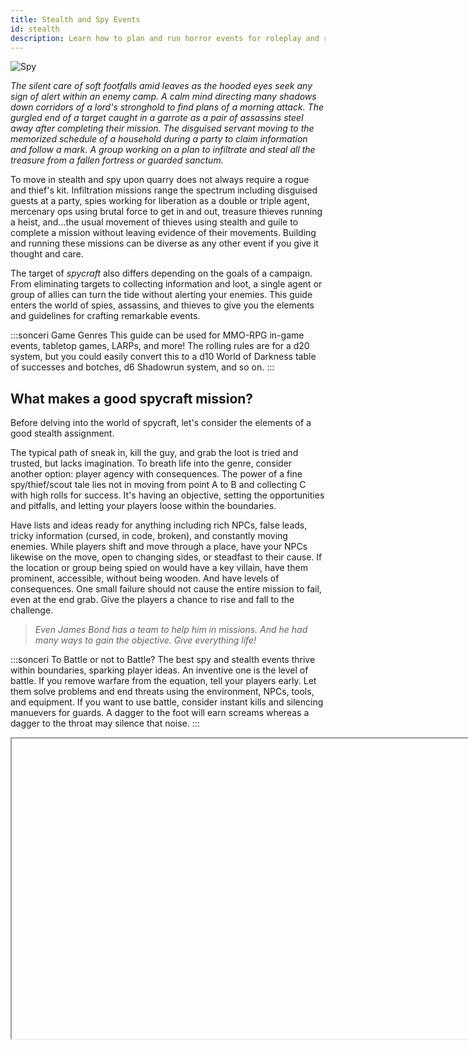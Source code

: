 ```yaml
---
title: Stealth and Spy Events
id: stealth
description: Learn how to plan and run horror events for roleplay and rolling games.
---
```


![Spy](/img/guides/guide-hidden.png)

*The silent care of soft footfalls amid leaves as the hooded eyes seek any sign of alert within an enemy camp. A calm mind directing many shadows down corridors of a lord's stronghold to find plans of a morning attack. The gurgled end of a target caught in a garrote as a pair of assassins steel away after completing their mission. The disguised servant moving to the memorized schedule of a household during a party to claim information and follow a mark. A group working on a plan to infiltrate and steal all the treasure from a fallen fortress or guarded sanctum.*

To move in stealth and spy upon quarry does not always require a rogue and thief's kit. Infiltration missions range the spectrum including disguised guests at a party, spies working for liberation as a double or triple agent, mercenary ops using brutal force to get in and out, treasure thieves running a heist, and...the usual movement of thieves using stealth and guile to complete a mission without leaving evidence of their movements. Building and running these missions can be diverse as any other event if you give it thought and care.

The target of *spycraft* also differs depending on the goals of a campaign. From eliminating targets to collecting information and loot, a single agent or group of allies can turn the tide without alerting your enemies. This guide enters the world of spies, assassins, and thieves to give you the elements and guidelines for crafting remarkable events.

:::sonceri Game Genres
This guide can be used for MMO-RPG in-game events, tabletop games, LARPs, and more! The rolling rules are for a d20 system, but you could easily convert this to a d10 World of Darkness table of successes and botches, d6 Shadowrun system, and so on.
:::

## What makes a good spycraft mission?

Before delving into the world of spycraft, let's consider the elements of a good stealth assignment.

The typical path of sneak in, kill the guy, and grab the loot is tried and trusted, but lacks imagination. To breath life into the genre, consider another option: player agency with consequences. The power of a fine spy/thief/scout tale lies not in moving from point A to B and collecting C with high rolls for success. It's having an objective, setting the opportunities and pitfalls, and letting your players loose within the boundaries. 

Have lists and ideas ready for anything including rich NPCs, false leads, tricky information (cursed, in code, broken), and constantly moving enemies. While players shift and move through a place, have your NPCs likewise on the move, open to changing sides, or steadfast to their cause. If the location or group being spied on would have a key villain, have them prominent, accessible, without being wooden. And have levels of consequences. One small failure should not cause the entire mission to fail, even at the end grab. Give the players a chance to rise and fall to the challenge.

> *Even James Bond has a team to help him in missions. And he had many ways to gain the objective. Give everything life!*

:::sonceri To Battle or not to Battle?
The best spy and stealth events thrive within boundaries, sparking player ideas. An inventive one is the level of battle. If you remove warfare from the equation, tell your players early. Let them solve problems and end threats using the environment, NPCs, tools, and equipment. If you want to use battle, consider instant kills and silencing manuevers for guards. A dagger to the foot will earn screams whereas a dagger to the throat may silence that noise.
:::

<Iframe url="https://www.youtube.com/embed/o4TSZh2DY9k"
        width="854px"
        height="480px"
        id="myId"
        className="video-container"
        display="initial"
        position="relative"
        allow="accelerometer; autoplay=1; clipboard-write; encrypted-media; gyroscope; picture-in-picture" 
        allowfullscreen
        />

## Spycraft Building Blocks

The following are a few building blocks of story and mechanics to consider when creating spycraft encounters.

<div id="hilit">

**Determine the type of spycraft: battle, scouting, heist, infiltration?** Each of these types of missions are all under the genre of spycraft, be it a small squad getting information on the locale around their base to sneaking into a party and stealing a treasure. This will help define the different skills to use, difficulty class (DC) for any rolls, and obstacles to encounter.

**Make the motive something the team wants to accomplish.** What are they seeking and why? These goals may include saving hostages, gaining wealth, gathering information, infiltrating an enemy, capturing a leader, and so on. Give hooks along the way that ensure the importance of the goal, perhaps pulling on player history or faction and political lines, to aid alliances, or forcing some moral quandries.

**Determine consequences for player actions.** Consider what happens if the players are uncovered or misstep. This can lead to an evolving story run by the players' actions through a series of plot steps you want to tackle. Think of it like a Rube Goldberg machine where every action causes another effect.

* Prepare before sneaking or just go? If they can collect information or start with some insights, that may give players bonuses to rolls or vital information on what they face. If they go in blind, hijinks can ensue.
* Fight their way out? Yes, but that has limited success. Players will need to hide the body or increase the kill/subdue count till they are free of alerts or out.
* Take prisoners? They could bind or knock out forces they invade, but other guards or leaders may wonder what happened to their people. Or the prisoners get loose and raise alarms.
* Disable or trip alarms? If they location has magic or mundane traps and alarms, can the players disarm or disable them? Or flip it around and set off every single alarm confusing their targets.
* If the mission fails, how do they get out? 
* If they succeed and have a hot/hunted item, what do they do with it?
* Does the employer double cross them? This scenario could be two rival teams seeking the same item. Or once receiving the objective, the employer tries to send the targets against the players.

**Keep action moving, but give them a breather.** Striking a balance between constant rushing through traps, tests, and a maze may be great for non-stop action. But to build the narrative and rising tension, give players safe zones to take a moment and consider their next moves. It could be a fortified location, a blind spot in a guard rotation, a shack on the premises. After a bit of time passes, give them incentive to move with perception tests around the location or through any watchful scouts in the team.

**Mix intelligent leaders with brutes.** A force running a con or holding a position are not all dumb and strong. They have intelligent leaders, specialists with different skills such as medicine, engineering, technology, ammunitions and explosives, and much more. Consider the skills of your players and create a couple of mirrors for them in the enemy ranks. A sly bomb maker, a charismatic leader that once worked for the players' employer, and a medical doctor or healer can create deadly scenarios to foil the invading players.

**Encourage creative solutions.** Just telling your players to think about the situation may frustrate them when figuring out the best method to win. Add items, information, and opportunities to your location. A supply room with random items, broken technologies, pieces of bombs, and some old uniforms may spark players to create disguises, build a bomb, and interfere with communications.

**Rolls can be helpful.** If players get stuck, ask them to roll for a skill, expertise, intelligence or wisdom, perception, or just for ideas. Based on the results, toss ideas their way based on their characters, what's around them in the area, what's in their pockets or backpack. This little nudge may give them a chance to leap out of the bad situation, or create one for their enemy.

**Use alternate rules for silencing or assassinating targets.** For stealth missions, instead of running typical battles, consider assassination or subdue rolls to silence a target for a round. In that time, their comrades could bind hands and feet, stuff a rag in their mouths, or move them to a secure location. This reduces long fights with boring guards and focuses on more time dedicated to boss fights! Players then have memorable moments of knocking out five guards then epicly battling the general with two body guard hyenas instead of 2 hours fighting simple guards before a seemingly short leader fight.

**Make lists for failsafes, plan B, and other options for your enemies and players.** Nothing ever goes to plan with heists, scouting runs, and spy missions. By creating lists of key locations and options available at different times, you can react quickly to players without losing the pace and save you from hitting a deadlock moment. Depending on the situation, you could reward or curse players based on each situation won or lost by increasing or decreasing difficulties for the next actions, like earning a boon or incurring a tail on their route out.

</div>

:::gamerchic Spy and Thief Inspirations
You can find a ton of incredible sources for inspiration. Here are just a few:

* TV: Heist, Money Heist, Good Girls, The Great Train Robbery, Lupin, Homeland, Nitika, 24, The Blacklist, Agents of Shield, The Man in the High Castle, The Enemy Within, The Prisoner, Quantico, The Equalizer, MI5
* Movies: Sneakers, Mission Impossible, Ocean's 11, James Bond, Jason Borne, In the Line of Fire, The Man from UNCLE, War, Army of the Dead, Lupin, Any movie by Michael Mann like Heat, The Usual Suspects, Reservoir Dogs, Rurouni Kenshin, time heist in Avengers End Game, anything Tom Clancy
* Books: Tom Clancy, Robert Ludlum, *Tinker, Tailor, Soldier, Spy*, James Bond, *Manchurian Candidate*, *Seven Silent Men*, *Steal the Sky*, *The Thousand Deaths of Ardor Benn*, Rogues of the Republic series
* Games: Dishonored, Assassin's Creed, Thief, Tenchu, Metal Gear Solid
:::

## Building a Stealth/Spy Event

To build an entire horror campaign starts with smaller ideas, key villains, and arcing plots. Before coming up with a campaign, let's start with an initial event to start. For these steps, we will create two types of horror events: psychological horror and  splatterfest gore horror.

See [How to Run Events & Campaigns](best-practice.md) for information and the following tips:

* Give your spy/scouting event a theme. This can help hone in on objectives, resources, and opportunities for your players. For example, it could be the heist of the century, infiltrating a corrupt organization, or scouting a battlefield the night before the fight.
* Allow rolls to help suppliment roleplay. Whisper key information based on results, place items in their path, helping to put them on the right track.
* Provide NPCs and items that will have details to help. They may find or purchase plans to the location, get incorrect information on guard rotations, locate battle plans, or leave changes to orders to cause problems.
* Allow players to go different directions, keeping track of where they go and the consequences of those paths. Let them split their groups, find things out of order, and miss things.

### Set the Stage
Determine what the spy or stealth event is. This could be a couple sentences, which gives you something fantastic to give players when starting the event. Here are two examples used in this guide.

<div id="hilit">

**Lucky Aces Infiltration Team**: Answering the call, a group comes together under the name Lucky Aces. Each person takes a moniker based on a playing card. Enemy forces in a warring faction headquarters received another shipment of supplies and weapons, preparing to strike. The Aces will sneak into the compound, gather information, sabotage efforts, and save prisoners if any are found. They have sketchy information and part of a map. Stealth is key! How will they proceed?
![Aces](/img/guides/stealth-aces.jpg)

*Map by [eViLe-eAgLe](https://www.deviantart.com/evile-eagle)!*

<div class="info-rows">

| | |
| -- | -- |
| ![cross](/img/icons/icon-arrows.png)<br/>Guards | The two sets of tents provide housing for the 3 guard squads. One mans the walls and crossbows, taking turns to get rest. One patrols outside the walls. One splits time protecting prisoners and manning walls. |
| ![club](/img/icons/icon-club.png)<br/>Prisoners | A few prisoners may be kept shackled in the tents, along side any medics or other support staff. This position doesn't have a formal prison and may fall back to having important prisoners in the tower. |
| ![diamond](/img/icons/icon-diamond.png)<br/>Crossbows | Large mounted crossbows with limited turn radius are set up on wooden platforms with just enough clearance to fire over the wall. They use local lumber for ammunition. |
| ![moon](/img/icons/icon-moon.png)<br/>Supplies | All supplies are kept behind the practice pells kept in crates and covered with tarps. |
| ![skull](/img/icons/icon-skull.png)<br/>Tower | The leader, knights, plans, seals, and other import items are kept in this solid structure. It's the most reinforced and defensible location. |

</div>

**Lost Arc of Jade Winds**: A beautiful arc of gold and jade was unearthed by a rival lord. It holds not just wealth but power, ancient scriptures and tomes of lore mark it as the vessel for archmagi relics of the ancient past. And we need it first. You need it before the rival opens and learns of that power. And payment? How about anything else you can find and lift from the vault? Gold, platnium, jewelry, fine artworks, weapons and armor...if they own one relic, they may have many more!

![Portal](/img/guides/stealth-treasure.jpg)

*Map by [Morvold Press](https://www.patreon.com/morvoldpress)!*

<div class="info-rows">

| | |
| -- | -- |
| ![moon](/img/icons/icon-moon.png)<br/>Entry | The vault is located on the second floor of the lord's estate, which houses students and adepts of the arcane to research mysteries, craft arcane items, and repair finds. The stairwell leads from the lower floor to a reinforced chamber with guards. This is the only entry to the floor. |
| ![cross](/img/icons/icon-arrows.png)<br/>Staff | The two chambers provide living quarters for the magical adepts and researchers. Some tomes and personal effects are here. |
| ![star](/img/icons/icon-star.png)<br/>Supplies | Chamber of carefully maintained supplies, materials, and more. |
| ![club](/img/icons/icon-club.png)<br/>Headmaster | The personal chambers for the headmaster of the arcane teams. This may be a wizard/bard/cleric of some renown and ability. |
| ![diamond](/img/icons/icon-diamond.png)<br/>Facilities | Numerous desks, tables, and crafting stations  |
| ![skull](/img/icons/icon-skull.png)<br/>Vault | The leader, knights, plans, seals, and other import items are kept in this solid structure. It's the most reinforced and defensible location. |

</div>

</div>

### Set Key Factors
When you plan a scouting/spy mission or a heist, give yourself key information to fall back on.

* **What are the possible objectives?** Spy and scouting missions may focus on learning numbers and positions of the enemy, a leader, supplies to capture, prisoners to save, plans and documents to collect, and more. Give objectives a location, protections, methods to find it, and DCs for any skill checks.
* **What are the entrances and exits to the location?** Make note of gates, doors, hatches, windows, and more and how they can get around or through them. Players can get inventive on how they break through walls, floors, windows, chimneys, and other potential points.
* **Who and what guards the objective?** Create a list of guards of people and creatures that patrol or guard the area. Note their paths, key locations, number of members and strength, and more.
* **What are the protections and traps?** Make note of siege weapons, turrets, weapon depots, traps and triggers, magical traps, wards, and other protective options at the location.
* What are

| | Lucky Aces Infiltration | Lost Arc Heist |
| -- | -- | -- |
| Objectives | <ul><li>Track the path of supply wagons and storehouses</li><li>Determine guard rotations and possible ways to get supplies</li><li>Locate and save prisoners if possible</li></ul> | |
| Entrances and Exits | <ul><li>Front gate</li><li>Few small breaks in the wall barricades</li><li>Over the wall in the supply area</li><li>Supply wagons</li></ul> | <ul><li>The trail and surrounding dirt and grass</li><li>Nearby trees and bushes</li><li>Odd hollows and mounds in the ground</li></ul> |
| Guards? | <ul><li>1 guard squad in camp</li><li>Trained dogs</li><li>Leader's personal knights with mounts in main tower</li><li>1 guard squad on patrol</li><li>1 guard squad with prisoners</li></ul> | <ul><li>The trail is old, little more than a game path through the trees, but the area has a bit more growth than it should</li><li>A bush or two has been moved, holes dug and bushes from nearby moved closer to the camp</li><li>Some branches have been snapped/cut to view different parts of the camp from afar</li><li>Sound of flies, smell rich decay of fresh dead</li><li>Marks of scouts kneeling, casing the camp, footprints away leaving all recent</li></ul> |
| Protection and traps? | <ul><li>Each wall has a log pike barricade</li><li>Each wall corner has a mounted crossbow on a platform</li><li>Trees are being cut down to reduce hiding positions</li><li>Guards watch over the prisoners in tents</li></ul> | <ul><li>Scouts may know the trail leads to an old cave</li><li>Footprints are fresh and head down the trail (cave)</li><li>Some footprints may diverge into the woods (ambush)</li><li>Enemies will return, didn’t leave cause of patrol</li><li>Dead body could be scout, prisoner, missing group member, etc</li></ul> |

### Set a Difficulty Class
This is the difficult (DC) required on a roll or roleplay to complete a task or get info. You can set a DC for both quite easily and effectively, just to give context of finding or missing things. Consider awarding not only successes but failures, these could be painful finds, breaking evidence by finding it, or discovering incorrect details to increase tension or misdirect.

#### DC for Roleplay Events

For roleplayed freeform difficulties, you do not judge a roll result but keep a keen watch on position, path, described focus, and actions. For investigations, use the set locations to have players divide up and search.

Read through their text and provide information based on their attention to detail:

1. Set areas they can search (icons used as examples).
1. Watch their roleplay actions and details.
1. Provide insights only based on their details, giving them more to check or considerations to make. 
1. Consider their class, backstory, present interests when deciding what they find. Someone distraught may miss details, overzealous players may find a ton of details (some real, some false), a magic user may focus on arcane clues while a warrior checks the killing blow.
1. Don’t feel obligated to give all the details simply because they said they searched where you indicated. Have them work for it, interact, and come to conclusions. Provide incentive through the environment, a sense they believe they are correct, and outside force or NPC agreeing. 
1. If they fail to find the correct clues, don't force the information or punish them for missing it. Provide hooks into the next areas and scenes that point back to it or have it be a detriment later. Sometimes a failure is just as telling, and can muddy up a scene adding depth.

Example for a roleplay investigation of the Forest Trail:

<div class="info-rows">

| | |
| -- | -- |
| ![cross](/img/icons/icon-arrows.png) | Trees and bushes have been dug up and moved from here, leaving open holes in the earth and newly planted seedlings. It aids in moving cover for spying scouts to wait.<br/>Some trees have been pulled over, branches tied, to form a hiding place for spies to lie in wait.<br/>Marks from animals are old, having left this area some time ago. But fresh claw marks mark higher branches, from owls the spies of the elves. |
| ![star](/img/icons/icon-star.png) | The mounds of earth and undergrowth hold a sense of druidic magic. It seethes with a glow that reaches to branches and vines.<br/>You have faced warfare in these woods before, and the shadows of the trees hold a threat, perfect place for an ambush...<br/>As you near, a trap of entangling roots and vines awaits to unleash! |
| ![square](/img/icons/icon-diamond.png) | A sickly sweet scent of death and blossoms rises from the underbrush, definitely from a larger body not some small animals.<br/>Flies buzz, a sign of fresh death, while the scent of decay seems older. Brushing back leaves, you spy two bodies wrapped in entangling roots. Both hold the marks of allies.<br/>The bodies have died from one of many methods. Strangled by vines. Sucked dry by roots. Poisoned by flowers. They are not slashed, stabbed, or pierced by weapons.  |

</div>

![Ferris Markers](/img/guides/trail-camp-markers1.jpg)

*Map by [Talemaps](https://www.reddit.com/r/battlemaps/comments/kudemh/camp_battlemap_26x19/)!*

#### DC for Rolling Events
These games you roll to get a result. Usually 1-20 or d20 die with 1 being a critical failure and 20 a critical success. If you use custom game rules for MMOs or tabletop systems, bonuses may be added on rolls to go beyond a 20 or to reroll. Also what they roll differs for these situations.

* Tabletop System: As noted previously, this could be any system using dice. Convert table results as needed, roll DC vs number of successes, etc. This uses a d20 system.
* Homebrew: Use special rolls set by group, guild, or your own
* [Champion’s Compendium](https://burlycloud.wixsite.com/champion/traits): Traits rolls, items can influence results
* [Warcraft Conquest Simplified 1.1](https://docs.google.com/document/d/1XxboiKSuBA1UsGZfuCWi7EJ_YxYxzptIk-eCJjuLQWE/preview): Perception or Expertise rolls, Perceptive +5

For all of these systems, you have control to set the DC and what players learn. Here are recommendations with examples from the Death of Lord Ferris:

| Roll | Results | Example |
| -- | -- | -- |
| 1 | *Critical Failure.* Consider finding and destroying evidence, misdirecting unrelated evidence, or a curve ball. | You take care looking over the body, considering the scene. As you step back, you trip over a chair, spin away from the desk, and fall into a wall...that opens to a hidden tunnel! |
| 2-9 | *Failure.* They may not find incredible details, but you can give them additional information based on what they check. | The dagger is stabbed through the back, between the shoulder blades. Definitely a killing blow. |
| 10-14 | *Success.* Provide additional details that could lead to further investigations. | The dagger has a house symbol you know is a rival of the victim. You know some members of that rival house are visiting the party. If one of them is missing a blade...? |
| 15-19 | *Great Success.* Provide detailed information regarding the investigation, strong evidence that could lead to  | The wound should have far more blood than it does. The rug is doused in wine, not blood. You don't see any cups or goblets, but there is a bottle half empty. |
| 20+ | *Critical Success.* Provide finer points that are rare and difficult to find. | The wine soaked rug has a slight scent of poison, some of th frayed threads are burned from the acrid contents. It's potent! |

### Set the Scene

I strongly recommend prewriting a few things that may be lengthy. This cuts down on waiting for responses and keeps the event moving forward. Here are examples:

* Description of the scene: What they see, what’s available to investigate, consider all of the senses (sight, smell, hearing, touch, taste).
* What can be investigated: One line with a raid marker in text detailing what is there to check.
* DC responses: Set up your DC and results, keep these short, you can expand on them as you like while in game to make it special.
* Questioning staff: What if they want to question a servant? If you would like active interaction, add a servant and give them some lines to provide.

Connect your content with the physical location. Add raid markers per area they can investigate. This helps you track what players are checking, connecting to your DC rolls and descriptions. To make your life easier, take screenshots and create images plotting your raid markers. If you don’t have a chance to set them with another player, use screenshots and Google Drawing. Here is an example:

![Ferris Markers](/img/guides/trail-house-markers.jpg)

*Map by [Natwuns](https://www.reddit.com/r/Roll20/comments/k47y0s/battlemap_enchanted_library_37x228498x7565px2/)!*

<div class="info-rows">

| | |
| -- | -- |
| ![cross](/img/icons/icon-club.png)<br/>Bookcases | Books tumble from the shelves, spilling across the floor, tossed back and forth from their places. Loose parchment juts from books, between stacks, yanked free from bindings. Someone hunted madly for a page, something tucked in a book or hidden behind the stacks. |
| ![square](/img/icons/icon-skull.png)<br/>Body | Lord Ferris lies dead, one arm outstretched with the other curled underneath. His robes tightly wind around his body, legs caught yet in jagged angles as if running when stabbed or...something else. His eyes stare wide, bulging from the sockets, lips parched, jaw clenched tight. Blood and wine stains his jaw. A dagger portrudes from his back. |
| ![circle](/img/icons/icon-diamond.png)<br/>Rug/Wine | A thick rug of hand-woven soft yarn shifts in shades of scarlet, gold, and emerald with lines of onyx depicting a house seal, floating above arches, grand designs. Wine soaks through the artwork, spreading forth as if seeking to cover the house symbol. The body covers most of the designwork. An empty scrollcase has rolled from the body to rest in the wine stain. |
| ![triangle](/img/icons/icon-moon.png)<br/>Desk | A fine desk of rosewood and inlaid ivory is a mess of shuffled papers, spilled inks, ripped open letters and mail. Drawers have been pulled open, contents searched. One remains locked despite the marred marked of someone trying to force it open. |

</div>

## Run the Event

Much like a battle, these events will have a beginning and finale. Investigations may have multiple scenes and locations, one leading to the next. You can follow these examples for each transition, giving players more to investigate and connect until they reach the final encounter.

<div id="hilit">

**Connect environmental rolls and situations to solve.** You can definitely mix battle and environmental obstacles in your investigation, the same as you can add investigation scenes into a battle event. 

* For the library, they may have someone become sick from the wine if taste-tested, magic wards could flare, the dagger could be cursed if pulled from the body. 
* For the trail, the entangling roots trap could be triggered, attempting to catch one or more players to strangle and poison, a sapling could suddenly grow and attack as a forest protector.

**Connect your clues when moving scenes.** Players will use the clues to build their case and seek answers. Give them NPCs with information if asked. Consider giving studied results by magic, alchemy, battle knowledge, history, and other knowledges and skills. 

* For the library, the dagger may have been taken from a rival noble without their knowing, a goblet with the same poison found at the dinner table with a different color, a scroll of special paper radiating magic in a servant's pocket. 
* For the trail, a sample of cut root leads down a path of matching druidic magics and marks, a rush of footprints of large cats rush through the forest just ahead matching those found at the trail, new sapplings pop out to fight just like those at the trail.

**Consider failures and misdirection clues to false accusations but new solutions.** Perhaps some of the clues learned and investigated that were incurred due to a critical failure cause incorrect assumptions. This can add depth or force the hand of the real culprit, turning a negative into a positive. 

* For the library, the rival noble had nothing to do with the death and could provide insights on the poison, the hidden passage leads to a servant's room and another dead body...maybe the servant you see if polymorphed!
* For the trail, the large cat's prints are not an enemy but potential ally, as you see a tauren druid battling for their life in entangling roots, having only moment's to live!

</div>

:::sonceri Congratulations Spy Masters and Kingpins!
You have created a great spy/theft event. Have fun, tweak as you need, build your events one to the next for a grand campaign. You can use infiltrations and thefts in battles, horror arcs, scouting parties, and so much more!
:::


import Iframe from 'react-iframe';
import Tabs from '@theme/Tabs';
import TabItem from '@theme/TabItem';